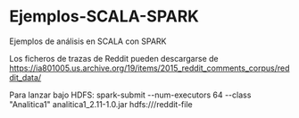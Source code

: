 # Ejemplos-SCALA-SPARK
Ejemplos de análisis en SCALA con SPARK

Los ficheros de trazas de Reddit pueden descargarse de https://ia801005.us.archive.org/19/items/2015_reddit_comments_corpus/reddit_data/

Para lanzar bajo HDFS:
 spark-submit --num-executors 64 --class "Analitica1" analitica1_2.11-1.0.jar hdfs:///reddit-file
